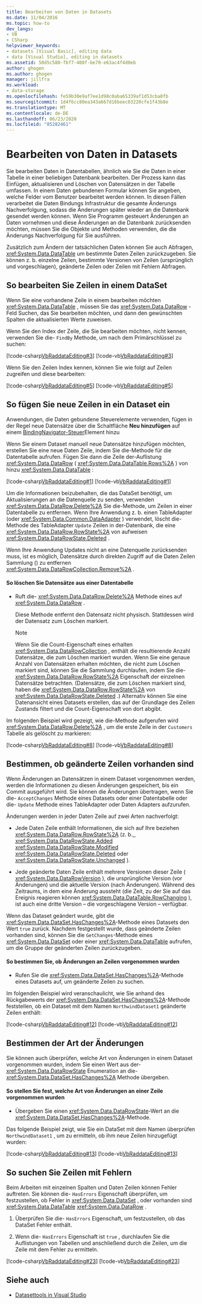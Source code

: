 ```yaml
---
title: Bearbeiten von Daten in Datasets
ms.date: 11/04/2016
ms.topic: how-to
dev_langs:
- VB
- CSharp
helpviewer_keywords:
- datasets [Visual Basic], editing data
- data [Visual Studio], editing in datasets
ms.assetid: 50d5c580-fbf7-408f-be70-e63ac4f4d0eb
author: ghogen
ms.author: ghogen
manager: jillfra
ms.workload:
- data-storage
ms.openlocfilehash: fe59b30e9af7ee1d98c0aba65339af1d53cba8fb
ms.sourcegitcommit: 1d4f6cc80ea343a667d16beec03220cfe1f43b8e
ms.translationtype: MT
ms.contentlocale: de-DE
ms.lasthandoff: 06/23/2020
ms.locfileid: "85282461"
---
```

# <a name="edit-data-in-datasets"></a>Bearbeiten von Daten in Datasets
Sie bearbeiten Daten in Datentabellen, ähnlich wie Sie die Daten in einer Tabelle in einer beliebigen Datenbank bearbeiten. Der Prozess kann das Einfügen, aktualisieren und Löschen von Datensätzen in der Tabelle umfassen. In einem Daten gebundenen Formular können Sie angeben, welche Felder vom Benutzer bearbeitet werden können. In diesen Fällen verarbeitet die Daten Bindungs Infrastruktur die gesamte Änderungs Nachverfolgung, sodass die Änderungen später wieder an die Datenbank gesendet werden können. Wenn Sie Programm gesteuert Änderungen an Daten vornehmen und diese Änderungen an die Datenbank zurücksenden möchten, müssen Sie die Objekte und Methoden verwenden, die die Änderungs Nachverfolgung für Sie ausführen.

Zusätzlich zum Ändern der tatsächlichen Daten können Sie auch Abfragen, <xref:System.Data.DataTable> um bestimmte Daten Zeilen zurückzugeben. Sie können z. b. einzelne Zeilen, bestimmte Versionen von Zeilen (ursprünglich und vorgeschlagen), geänderte Zeilen oder Zeilen mit Fehlern Abfragen.

## <a name="to-edit-rows-in-a-dataset"></a>So bearbeiten Sie Zeilen in einem DataSet
Wenn Sie eine vorhandene Zeile in einem bearbeiten möchten <xref:System.Data.DataTable> , müssen Sie das <xref:System.Data.DataRow> -Feld Suchen, das Sie bearbeiten möchten, und dann den gewünschten Spalten die aktualisierten Werte zuweisen.

Wenn Sie den Index der Zeile, die Sie bearbeiten möchten, nicht kennen, verwenden Sie die- `FindBy` Methode, um nach dem Primärschlüssel zu suchen:

[!code-csharp[VbRaddataEditing#3](../data-tools/codesnippet/CSharp/edit-data-in-datasets_1.cs)]
[!code-vb[VbRaddataEditing#3](../data-tools/codesnippet/VisualBasic/edit-data-in-datasets_1.vb)]

Wenn Sie den Zeilen Index kennen, können Sie wie folgt auf Zeilen zugreifen und diese bearbeiten:

[!code-csharp[VbRaddataEditing#5](../data-tools/codesnippet/CSharp/edit-data-in-datasets_2.cs)]
[!code-vb[VbRaddataEditing#5](../data-tools/codesnippet/VisualBasic/edit-data-in-datasets_2.vb)]

## <a name="to-insert-new-rows-into-a-dataset"></a>So fügen Sie neue Zeilen in ein Dataset ein
Anwendungen, die Daten gebundene Steuerelemente verwenden, fügen in der Regel neue Datensätze über die Schaltfläche **Neu hinzufügen** auf einem [BindingNavigator-Steuer](/dotnet/framework/winforms/controls/bindingnavigator-control-windows-forms)Element hinzu

Wenn Sie einem Dataset manuell neue Datensätze hinzufügen möchten, erstellen Sie eine neue Daten Zeile, indem Sie die-Methode für die Datentabelle aufrufen. Fügen Sie dann die Zeile der-Auflistung <xref:System.Data.DataRow> ( <xref:System.Data.DataTable.Rows%2A> ) von hinzu <xref:System.Data.DataTable> :

[!code-csharp[VbRaddataEditing#1](../data-tools/codesnippet/CSharp/edit-data-in-datasets_3.cs)]
[!code-vb[VbRaddataEditing#1](../data-tools/codesnippet/VisualBasic/edit-data-in-datasets_3.vb)]

Um die Informationen beizubehalten, die das DataSet benötigt, um Aktualisierungen an die Datenquelle zu senden, verwenden <xref:System.Data.DataRow.Delete%2A> Sie die-Methode, um Zeilen in einer Datentabelle zu entfernen. Wenn Ihre Anwendung z. b. einen TableAdapter (oder <xref:System.Data.Common.DataAdapter> ) verwendet, löscht die-Methode des TableAdapter `Update` Zeilen in der-Datenbank, die eine <xref:System.Data.DataRow.RowState%2A> von aufweisen <xref:System.Data.DataRowState.Deleted> .

Wenn Ihre Anwendung Updates nicht an eine Datenquelle zurücksenden muss, ist es möglich, Datensätze durch direkten Zugriff auf die Daten Zeilen Sammlung () zu entfernen <xref:System.Data.DataRowCollection.Remove%2A> .

#### <a name="to-delete-records-from-a-data-table"></a>So löschen Sie Datensätze aus einer Datentabelle

- Ruft die- <xref:System.Data.DataRow.Delete%2A> Methode eines auf <xref:System.Data.DataRow> .

     Diese Methode entfernt den Datensatz nicht physisch. Stattdessen wird der Datensatz zum Löschen markiert.

    > [!NOTE]
    > Wenn Sie die Count-Eigenschaft eines erhalten <xref:System.Data.DataRowCollection> , enthält die resultierende Anzahl Datensätze, die zum Löschen markiert wurden. Wenn Sie eine genaue Anzahl von Datensätzen erhalten möchten, die nicht zum Löschen markiert sind, können Sie die Sammlung durchlaufen, indem Sie die- <xref:System.Data.DataRow.RowState%2A> Eigenschaft der einzelnen Datensätze betrachten. (Datensätze, die zum Löschen markiert sind, haben die <xref:System.Data.DataRow.RowState%2A> von <xref:System.Data.DataRowState.Deleted> .) Alternativ können Sie eine Datenansicht eines Datasets erstellen, das auf der Grundlage des Zeilen Zustands filtert und die Count-Eigenschaft von dort abgibt.

Im folgenden Beispiel wird gezeigt, wie die-Methode aufgerufen wird <xref:System.Data.DataRow.Delete%2A> , um die erste Zeile in der `Customers` Tabelle als gelöscht zu markieren:

[!code-csharp[VbRaddataEditing#8](../data-tools/codesnippet/CSharp/edit-data-in-datasets_4.cs)]
[!code-vb[VbRaddataEditing#8](../data-tools/codesnippet/VisualBasic/edit-data-in-datasets_4.vb)]

## <a name="determine-if-there-are-changed-rows"></a>Bestimmen, ob geänderte Zeilen vorhanden sind
Wenn Änderungen an Datensätzen in einem Dataset vorgenommen werden, werden die Informationen zu diesen Änderungen gespeichert, bis ein Commit ausgeführt wird. Sie können die Änderungen übertragen, wenn Sie die- `AcceptChanges` Methode eines Datasets oder einer Datentabelle oder die- `Update` Methode eines TableAdapter oder Daten Adapters aufzurufen.

Änderungen werden in jeder Daten Zeile auf zwei Arten nachverfolgt:

- Jede Daten Zeile enthält Informationen, die sich auf Ihre beziehen <xref:System.Data.DataRow.RowState%2A> (z. b.,, <xref:System.Data.DataRowState.Added> <xref:System.Data.DataRowState.Modified> <xref:System.Data.DataRowState.Deleted> oder <xref:System.Data.DataRowState.Unchanged> ).

- Jede geänderte Daten Zeile enthält mehrere Versionen dieser Zeile ( <xref:System.Data.DataRowVersion> ), die ursprüngliche Version (vor Änderungen) und die aktuelle Version (nach Änderungen). Während des Zeitraums, in dem eine Änderung aussteht (die Zeit, zu der Sie auf das Ereignis reagieren können <xref:System.Data.DataTable.RowChanging> ), ist auch eine dritte Version – die vorgeschlagene Version – verfügbar.

Wenn das Dataset geändert wurde, gibt die <xref:System.Data.DataSet.HasChanges%2A>-Methode eines Datasets den Wert `true` zurück. Nachdem festgestellt wurde, dass geänderte Zeilen vorhanden sind, können Sie die `GetChanges`-Methode eines <xref:System.Data.DataSet> oder einer <xref:System.Data.DataTable> aufrufen, um die Gruppe der geänderten Zeilen zurückzugeben.

#### <a name="to-determine-if-changes-have-been-made-to-any-rows"></a>So bestimmen Sie, ob Änderungen an Zeilen vorgenommen wurden

- Rufen Sie die <xref:System.Data.DataSet.HasChanges%2A>-Methode eines Datasets auf, um geänderte Zeilen zu suchen.

Im folgenden Beispiel wird veranschaulicht, wie Sie anhand des Rückgabewerts der <xref:System.Data.DataSet.HasChanges%2A>-Methode feststellen, ob ein Dataset mit dem Namen `NorthwindDataset1` geänderte Zeilen enthält:

[!code-csharp[VbRaddataEditing#12](../data-tools/codesnippet/CSharp/edit-data-in-datasets_5.cs)]
[!code-vb[VbRaddataEditing#12](../data-tools/codesnippet/VisualBasic/edit-data-in-datasets_5.vb)]

## <a name="determine-the-type-of-changes"></a>Bestimmen der Art der Änderungen
Sie können auch überprüfen, welche Art von Änderungen in einem Dataset vorgenommen wurden, indem Sie einen Wert aus der- <xref:System.Data.DataRowState> Enumeration an die- <xref:System.Data.DataSet.HasChanges%2A> Methode übergeben.

#### <a name="to-determine-what-type-of-changes-have-been-made-to-a-row"></a>So stellen Sie fest, welche Art von Änderungen an einer Zeile vorgenommen wurden

- Übergeben Sie einen <xref:System.Data.DataRowState>-Wert an die <xref:System.Data.DataSet.HasChanges%2A>-Methode.

Das folgende Beispiel zeigt, wie Sie ein DataSet mit dem Namen überprüfen `NorthwindDataset1` , um zu ermitteln, ob ihm neue Zeilen hinzugefügt wurden:

[!code-csharp[VbRaddataEditing#13](../data-tools/codesnippet/CSharp/edit-data-in-datasets_6.cs)]
[!code-vb[VbRaddataEditing#13](../data-tools/codesnippet/VisualBasic/edit-data-in-datasets_6.vb)]

## <a name="to-locate-rows-that-have-errors"></a>So suchen Sie Zeilen mit Fehlern
Beim Arbeiten mit einzelnen Spalten und Daten Zeilen können Fehler auftreten. Sie können die- `HasErrors` Eigenschaft überprüfen, um festzustellen, ob Fehler in <xref:System.Data.DataSet> , oder vorhanden sind <xref:System.Data.DataTable> <xref:System.Data.DataRow> .

1. Überprüfen Sie die- `HasErrors` Eigenschaft, um festzustellen, ob das DataSet Fehler enthält.

2. Wenn die- `HasErrors` Eigenschaft ist `true` , durchlaufen Sie die Auflistungen von Tabellen und anschließend durch die Zeilen, um die Zeile mit dem Fehler zu ermitteln.

[!code-csharp[VbRaddataEditing#23](../data-tools/codesnippet/CSharp/edit-data-in-datasets_7.cs)]
[!code-vb[VbRaddataEditing#23](../data-tools/codesnippet/VisualBasic/edit-data-in-datasets_7.vb)]

## <a name="see-also"></a>Siehe auch

- [Datasettools in Visual Studio](../data-tools/dataset-tools-in-visual-studio.md)
